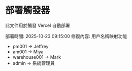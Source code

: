 # 部署觸發器

此文件用於觸發 Vercel 自動部署

部署時間: 2025-10-23 09:15:00
修復內容: 用戶名稱映射功能
- pm001 → Jeffrey
- am001 → Miya  
- warehouse001 → Mark
- admin → 系統管理員
